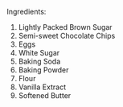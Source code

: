 Ingredients:

1. Lightly Packed Brown Sugar
2. Semi-sweet Chocolate Chips
3. Eggs
4. White Sugar
5. Baking Soda
6. Baking Powder
7. Flour 
8. Vanilla Extract
9. Softened Butter
